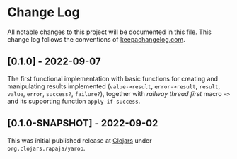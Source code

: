 # Change Log
All notable changes to this project will be documented in this file. 
This change log follows the conventions of [keepachangelog.com](http://keepachangelog.com/).

## [0.1.0] - 2022-09-07

The first functional implementation with basic functions for
creating and manipulating results implemented (`value->result`,
`error->result`, `result`, `value`, `error`, `success?`, `failure?`),
together with *railway thread first* macro `=>` and its supporting
function `apply-if-success`.

## [0.1.0-SNAPSHOT] - 2022-09-02

This was initial published release at [Clojars](https://clojars.org/) 
under `org.clojars.rapaja/yarop`.
